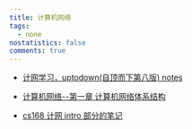 ```yaml
---
title: 计算机网络
tags:
  - none
nostatistics: false
comments: true
---
```

- [计网学习，uptodown(自顶而下第八版) notes](https://jysanne.github.io/2025/06/30/utd_notes/01/)

- [计算机网络--第一章 计算机网络体系结构](https://www.cnblogs.com/ning0713/collections/27748)

- [cs168 计网 intro 部分的笔记](https://kinnari-blog.vercel.app/posts/computer-network-notes/1-intro/)
